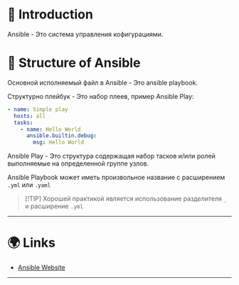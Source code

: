 # 📖 Introduction

Ansible - Это система управления кофигурациями.

# 🤔 Structure of Ansible

Основной исполняемый файл в Ansible - Это ansible playbook.

Структурно плейбук - Это набор плеев, пример Ansible Play:

```yaml
- name: Simple play
  hosts: all
  tasks:
    - name: Hello World
      ansible.builtin.debug:
        msg: Hello World
```

Ansible Play - Это структура содержащая набор тасков и/или ролей выполняемые на определенной группе узлов.

Ansible Playbook может иметь произвольное название с расширением `.yml` или `.yaml`

>[!TIP] Хорошей практикой является использование разделителя `_` и расширение `.yml`

---

# 🌍 Links

- [Ansible Website](https://www.ansible.com)

---
